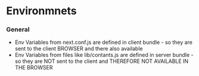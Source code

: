 # Environmnets

### General

* Env Variables from next.conf.js are defined in client bundle - so they are sent to the client BROWSER and there also available
* Env Variables from files like lib/contants.js are defined in server bundle - so they are NOT sent to the client and THEREFORE NOT AVAILABLE IN THE BROWSER


